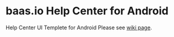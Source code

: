 # baas.io Help Center for Android
Help Center UI Templete for Android
Please see [wiki page](https://github.com/baasio/baas.io-helpcenter-android/wiki).
